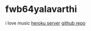 # fwb64yalavarthi
i love music
[heroku server](https://fwb64yalavarthi.herokuapp.com/)
[github repo](https://github.com/ruthvikbhairav/fwb64yalavarthi.git)
